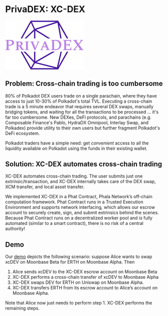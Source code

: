 # PrivaDEX: XC-DEX
<img src="docs/privadex_logo.png" width="250"/>

## Problem: Cross-chain trading is too cumbersome
80% of Polkadot DEX users trade on a single parachain, where they have access to just 10-30% of Polkadot's total TVL. Executing a cross-chain trade is a 5 minute endeavor that requires several DEX swaps, manually bridging tokens, and waiting for all the transactions to be processed ... it's far too cumbersome. New DEXes, DeFi protocols, and parachains (e.g. Composable Finance's Pablo, HydraDX Omnipool, Interlay Swap, and Polkadex) provide utility to their own users but further fragment Polkadot's DeFi ecosystem.

Polkadot traders have a simple need: get *convenient* access to all the liquidity available on Polkadot using the funds in their existing wallet.

## Solution: XC-DEX automates cross-chain trading
XC-DEX automates cross-chain trading. The user submits just one extrinsic/transaction, and XC-DEX internally takes care of the DEX swap, XCM transfer, and local asset transfer.

We implemented XC-DEX in a Phat Contract, Phala Network’s off-chain computation framework. Phat Contract runs in a Trusted Execution Environment and supports network interfacing, which allows our escrow account to securely create, sign, and submit extrinsics behind the scenes. Because Phat Contract runs on a decentralized worker pool and is fully automated (similar to a smart contract), there is no risk of a central authority!

## Demo
Our [demo](docs/privadex_xcdex_demo.mp4) depicts the following scenario: suppose Alice wants to swap xcDEV on Moonbase Beta for ERTH on Moonbase Alpha. Then
1. Alice sends xcDEV to the XC-DEX escrow account on Moonbase Beta
2. XC-DEX performs a cross-chain transfer of xcDEV to Moonbase Alpha
3. XC-DEX swaps DEV for ERTH on Uniswap on Moonbase Alpha.
4. XC-DEX transfers ERTH from its escrow account to Alice’s account on Moonbase Alpha.

Note that Alice now just needs to perform step 1. XC-DEX performs the remaining steps.

